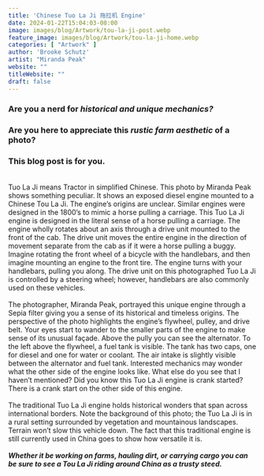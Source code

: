 ```yaml
---
title: 'Chinese Tuo La Ji 拖拉机 Engine'
date: 2024-01-22T15:04:03-08:00
image: images/blog/Artwork/tou-la-ji-post.webp
feature_image: images/blog/Artwork/tou-la-ji-home.webp
categories: [ "Artwork" ]
author: 'Brooke Schutz'
artist: "Miranda Peak"
website: ""
titleWebsite: ""
draft: false
---
```

### Are you a nerd for ***historical and unique mechanics?***

### Are you here to appreciate this ***rustic farm aesthetic*** of a photo?

### This blog post is for you.

\
Tuo La Ji means Tractor in simplified Chinese. This photo by Miranda Peak shows something peculiar. It shows an exposed diesel engine mounted to a Chinese Tou La Ji. The engine’s origins are unclear. Similar engines were designed in the 1800’s to mimic a horse pulling a carriage. This Tuo La Ji engine is designed in the literal sense of a horse pulling a carriage. The engine wholly rotates about an axis through a drive unit mounted to the front of the cab. The drive unit moves the entire engine in the direction of movement separate from the cab as if it were a horse pulling a buggy. Imagine rotating the front wheel of a bicycle with the handlebars, and then imagine mounting an engine to the front tire. The engine turns with your handlebars, pulling you along. The drive unit on this photographed Tuo La Ji is controlled by a steering wheel; however, handlebars are also commonly used on these vehicles.\
\
The photographer, Miranda Peak, portrayed this unique engine through a Sepia filter giving you a sense of its historical and timeless origins. The perspective of the photo highlights the engine’s flywheel, pulley, and drive belt. Your eyes start to wander to the smaller parts of the engine to make sense of its unusual façade. Above the pully you can see the alternator. To the left above the flywheel, a fuel tank is visible. The tank has two caps, one for diesel and one for water or coolant. The air intake is slightly visible between the alternator and fuel tank. Interested mechanics may wonder what the other side of the engine looks like. What else do you see that I haven’t mentioned? Did you know this Tuo La Ji engine is crank started? There is a crank start on the other side of this engine.\
\
The traditional Tuo La Ji engine holds historical wonders that span across international borders. Note the background of this photo; the Tuo La Ji is in a rural setting surrounded by vegetation and mountainous landscapes. Terrain won’t slow this vehicle down. The fact that this traditional engine is still currently used in China goes to show how versatile it is.\
\
***Whether it be working on farms, hauling dirt, or carrying cargo you can be sure to see a Tou La Ji riding around China as a trusty steed.***

